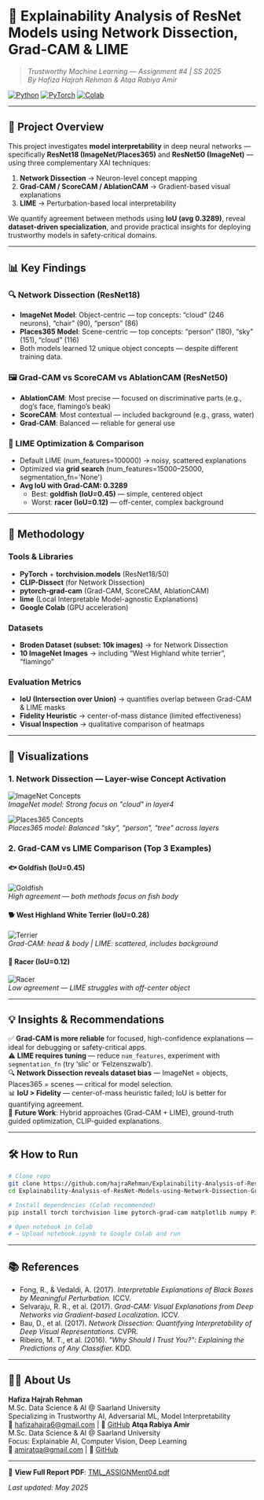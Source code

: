 # 🧠 Explainability Analysis of ResNet Models using Network Dissection, Grad-CAM & LIME  
> *Trustworthy Machine Learning — Assignment #4 | SS 2025*  
> *By Hafiza Hajrah Rehman & Atqa Rabiya Amir*

[![Python](https://img.shields.io/badge/Python-3.8+-blue?logo=python)](https://python.org)
[![PyTorch](https://img.shields.io/badge/PyTorch-1.13+-red?logo=pytorch)](https://pytorch.org)
[![Colab](https://img.shields.io/badge/Run%20on-Colab-orange?logo=googlecolab)](#)

---

## 🎯 Project Overview

This project investigates **model interpretability** in deep neural networks — specifically **ResNet18 (ImageNet/Places365)** and **ResNet50 (ImageNet)** — using three complementary XAI techniques:

1. **Network Dissection** → Neuron-level concept mapping  
2. **Grad-CAM / ScoreCAM / AblationCAM** → Gradient-based visual explanations  
3. **LIME** → Perturbation-based local interpretability  

We quantify agreement between methods using **IoU (avg 0.3289)**, reveal **dataset-driven specialization**, and provide practical insights for deploying trustworthy models in safety-critical domains.

---

## 📊 Key Findings

### 🔍 Network Dissection (ResNet18)
- **ImageNet Model**: Object-centric — top concepts: “cloud” (246 neurons), “chair” (90), “person” (86)  
- **Places365 Model**: Scene-centric — top concepts: “person” (180), “sky” (151), “cloud” (116)  
- Both models learned 12 unique object concepts — despite different training data.

### 🖼️ Grad-CAM vs ScoreCAM vs AblationCAM (ResNet50)
- **AblationCAM**: Most precise — focused on discriminative parts (e.g., dog’s face, flamingo’s beak)  
- **ScoreCAM**: Most contextual — included background (e.g., grass, water)  
- **Grad-CAM**: Balanced — reliable for general use

### 🧪 LIME Optimization & Comparison
- Default LIME (num_features=100000) → noisy, scattered explanations  
- Optimized via **grid search** (num_features=15000–25000, segmentation_fn='None')  
- **Avg IoU with Grad-CAM: 0.3289**  
  - Best: **goldfish (IoU=0.45)** — simple, centered object  
  - Worst: **racer (IoU=0.12)** — off-center, complex background

---

## 🧰 Methodology

### Tools & Libraries
- **PyTorch** + **torchvision.models** (ResNet18/50)  
- **CLIP-Dissect** (for Network Dissection)  
- **pytorch-grad-cam** (Grad-CAM, ScoreCAM, AblationCAM)  
- **lime** (Local Interpretable Model-agnostic Explanations)  
- **Google Colab** (GPU acceleration)

### Datasets
- **Broden Dataset (subset: 10k images)** → for Network Dissection  
- **10 ImageNet Images** → including “West Highland white terrier”, “flamingo”

### Evaluation Metrics
- **IoU (Intersection over Union)** → quantifies overlap between Grad-CAM & LIME masks  
- **Fidelity Heuristic** → center-of-mass distance (limited effectiveness)  
- **Visual Inspection** → qualitative comparison of heatmaps

---

## 📸 Visualizations

### 1. Network Dissection — Layer-wise Concept Activation
![ImageNet Concepts](assets/ResNet18_ImageNet_layer_concepts.png)  
*ImageNet model: Strong focus on "cloud" in layer4*

![Places365 Concepts](assets/ResNet18_Places365_layer_concepts.png)  
*Places365 model: Balanced "sky", "person", "tree" across layers*

### 2. Grad-CAM vs LIME Comparison (Top 3 Examples)

#### 🐟 Goldfish (IoU=0.45)
![Goldfish](assets/n01443537_goldfish_comparison.png)  
*High agreement — both methods focus on fish body*

#### 🐕 West Highland White Terrier (IoU=0.28)
![Terrier](assets/n02098286_terrier_comparison.png)  
*Grad-CAM: head & body | LIME: scattered, includes background*

#### 🐍 Racer (IoU=0.12)
![Racer](assets/n04037443_racer_comparison.png)  
*Low agreement — LIME struggles with off-center object*

---

## 💡 Insights & Recommendations

✅ **Grad-CAM is more reliable** for focused, high-confidence explanations — ideal for debugging or safety-critical apps.  
⚠️ **LIME requires tuning** — reduce `num_features`, experiment with `segmentation_fn` (try ‘slic’ or ‘Felzenszwalb’).  
🔍 **Network Dissection reveals dataset bias** — ImageNet = objects, Places365 = scenes — critical for model selection.  
📊 **IoU > Fidelity** — center-of-mass heuristic failed; IoU is better for quantifying agreement.  
🔮 **Future Work**: Hybrid approaches (Grad-CAM + LIME), ground-truth guided optimization, CLIP-guided explanations.

---

## 🛠️ How to Run

```bash
# Clone repo
git clone https://github.com/hajraRehman/Explainability-Analysis-of-ResNet-Models-using-Network-Dissection-Grad-CAM-LIME.git
cd Explainability-Analysis-of-ResNet-Models-using-Network-Dissection-Grad-CAM-LIME

# Install dependencies (Colab recommended)
pip install torch torchvision lime pytorch-grad-cam matplotlib numpy Pillow scikit-image

# Open notebook in Colab
# → Upload notebook.ipynb to Google Colab and run
```

---

## 📚 References

- Fong, R., & Vedaldi, A. (2017). *Interpretable Explanations of Black Boxes by Meaningful Perturbation.* ICCV.  
- Selvaraju, R. R., et al. (2017). *Grad-CAM: Visual Explanations from Deep Networks via Gradient-based Localization.* ICCV.  
- Bau, D., et al. (2017). *Network Dissection: Quantifying Interpretability of Deep Visual Representations.* CVPR.  
- Ribeiro, M. T., et al. (2016). *"Why Should I Trust You?": Explaining the Predictions of Any Classifier.* KDD.

---

## 👩‍💻 About Us

**Hafiza Hajrah Rehman**  
M.Sc. Data Science & AI @ Saarland University  
Specializing in Trustworthy AI, Adversarial ML, Model Interpretability  
📧 hafizahajra6@gmail.com | 🐙 [GitHub](https://github.com/hajraRehman) 
**Atqa Rabiya Amir**  
M.Sc. Data Science & AI @ Saarland University  
Focus: Explainable AI, Computer Vision, Deep Learning  
📧 amiratqa@gmail.com | 🐙 [GitHub](https://github.com/atqaamir)

---

📄 **View Full Report PDF**: [TML_ASSIGNMent04.pdf](TML_ASSIGNMent04.pdf)

_Last updated: May 2025_
